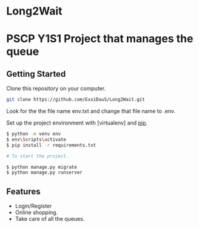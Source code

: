# Long2Wait
# PSCP Y1S1 Project that manages the queue

## Getting Started

Clone this repository on your computer.
```bash
git clone https://github.com/ExxiDauS/Long2Wait.git
```

Look for the the file name env.txt and change that file name to .env.

Set up the project environment with [virtualenv] and [pip](https://pip.pypa.io).

```bash
$ python -m venv env
$ env\Scripts\activate
$ pip install -r requirements.txt

# To start the project.

$ python manage.py migrate
$ python manage.py runserver
```

## Features

* Login/Register
* Online shopping.
* Take care of all the queues.

